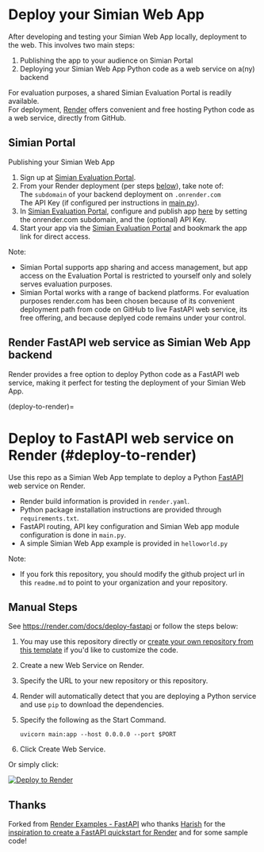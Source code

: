 # Deploy your Simian Web App

After developing and testing your Simian Web App locally, deployment to the web. This involves two main steps:
1. Publishing the app to your audience on Simian Portal
2. Deploying your Simian Web App Python code as a web service on a(ny) backend

For evaluation purposes, a shared Simian Evaluation Portal is readily available.  
For deployment, [Render](https://render.com) offers convenient and free hosting Python code as a web service, directly from GitHub.

## Simian Portal
Publishing your Simian Web App
1. Sign up at [Simian Evaluation Portal](https://evaluate.simiansuite.com/).
1. From your Render deployment (per steps [below](#deploy-to-render)), take note of:  
  The `subdomain` of your backend deployment on `.onrender.com`  
  The API Key (if configured per instructions in [main.py](main.py)).
1. In [Simian Evaluation Portal](https://evaluate.simiansuite.com/), configure and publish app [here](https://evaluate.simiansuite.com/configure_my_app/) by setting the onrender.com subdomain, and the (optional) API Key.
1. Start your app via the [Simian Evaluation Portal](https://evaluate.simiansuite.com/) and bookmark the app link for direct access.

Note:  
- Simian Portal supports app sharing and access management, but app access on the Evaluation Portal is restricted to yourself only and solely serves evaluation purposes.
- Simian Portal works with a range of backend platforms. For evaluation purposes render.com has been chosen because of its convenient deployment path from code on GitHub to live FastAPI web service, its free offering, and because deplyed code remains under your control.

## Render FastAPI web service as Simian Web App backend
Render provides a free option to deploy Python code as a FastAPI web service, making it perfect for testing the deployment of your Simian Web App.

(deploy-to-render)=
# Deploy to FastAPI web service on Render (#deploy-to-render)

Use this repo as a Simian Web App template to deploy a Python [FastAPI](https://fastapi.tiangolo.com) web service on Render.

- Render build information is provided in `render.yaml`.
- Python package installation instructions are provided through `requirements.txt`.
- FastAPI routing,  API key configuration and Simian Web app module configuration is done in `main.py`.
- A simple Simian Web App example is provided in `helloworld.py`

Note:
- If you fork this repository, you should modify the github project url in this `readme.md` to point to your organization and your repository.

## Manual Steps
See https://render.com/docs/deploy-fastapi or follow the steps below:

1. You may use this repository directly or [create your own repository from this template](https://github.com/Rolf-MP/simian-render/generate) if you'd like to customize the code.
2. Create a new Web Service on Render.
3. Specify the URL to your new repository or this repository.
4. Render will automatically detect that you are deploying a Python service and use `pip` to download the dependencies.
5. Specify the following as the Start Command.

    ```shell
    uvicorn main:app --host 0.0.0.0 --port $PORT
    ```

6. Click Create Web Service.

Or simply click:

[![Deploy to Render](https://render.com/images/deploy-to-render-button.svg)](https://render.com/deploy?repo=(https://github.com/Rolf-MP/simian-render/))

## Thanks
Forked from [Render Examples - FastAPI](https://github.com/render-examples/fastapi) who thanks [Harish](https://harishgarg.com) for the [inspiration to create a FastAPI quickstart for Render](https://twitter.com/harishkgarg/status/1435084018677010434) and for some sample code!
